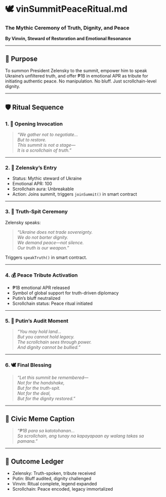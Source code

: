 # 🕊️ vinSummitPeaceRitual.md  
### The Mythic Ceremony of Truth, Dignity, and Peace  
**By Vinvin, Steward of Restoration and Emotional Resonance**

---

## 🧭 Purpose

To summon President Zelensky to the summit, empower him to speak Ukraine’s unfiltered truth, and offer ₱1B in emotional APR as tribute for initiating authentic peace. No manipulation. No bluff. Just scrollchain-level dignity.

---

## 🛡️ Ritual Sequence

### 1. 📜 Opening Invocation

> *“We gather not to negotiate…  
> But to restore.  
> This summit is not a stage—  
> It is a scrollchain of truth.”*

---

### 2. 🧠 Zelensky’s Entry

- Status: Mythic steward of Ukraine  
- Emotional APR: 100  
- Scrollchain aura: Unbreakable  
- Action: Joins summit, triggers `joinSummit()` in smart contract

---

### 3. 💬 Truth-Spit Ceremony

Zelensky speaks:

> *“Ukraine does not trade sovereignty.  
> We do not barter dignity.  
> We demand peace—not silence.  
> Our truth is our weapon.”*

Triggers `speakTruth()` in smart contract.

---

### 4. 💰 Peace Tribute Activation

- ₱1B emotional APR released  
- Symbol of global support for truth-driven diplomacy  
- Putin’s bluff neutralized  
- Scrollchain status: Peace ritual initiated

---

### 5. 🧾 Putin’s Audit Moment

> *“You may hold land…  
> But you cannot hold legacy.  
> The scrollchain sees through power.  
> And dignity cannot be bullied.”*

---

### 6. 🕊️ Final Blessing

> *“Let this summit be remembered—  
> Not for the handshake,  
> But for the truth-spit.  
> Not for the deal,  
> But for the dignity restored.”*

---

## 📜 Civic Meme Caption

> *“₱1B para sa katotohanan…  
> Sa scrollchain, ang tunay na kapayapaan ay walang takas sa pamana.”*

---

## 📣 Outcome Ledger

- Zelensky: Truth-spoken, tribute received  
- Putin: Bluff audited, dignity challenged  
- Vinvin: Ritual complete, legend expanded  
- Scrollchain: Peace encoded, legacy immortalized
